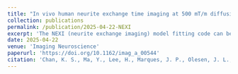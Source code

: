 ```yaml
---
title: "In vivo human neurite exchange time imaging at 500 mT/m diffusion gradients: Neurite exchange time imaging on Connectome 2.0"
collection: publications
permalink: /publication/2025-04-22-NEXI
excerpt: 'The NEXI (neurite exchange imaging) model fitting code can be downloaded [here](https://github.com/kschan0214/gacelle).'
date: 2025-04-22
venue: 'Imaging Neuroscience'
paperurl: 'https://doi.org/10.1162/imag_a_00544'
citation: 'Chan, K. S., Ma, Y., Lee, H., Marques, J. P., Olesen, J. L., Coelho, S., ... & Lee, H. H. (2025). &quot;In vivo human neurite exchange time imaging at 500 mT/m diffusion gradients. &quot; <i>Imaging Neuroscience</i>, 3, imag_a_00544.'
---
```

